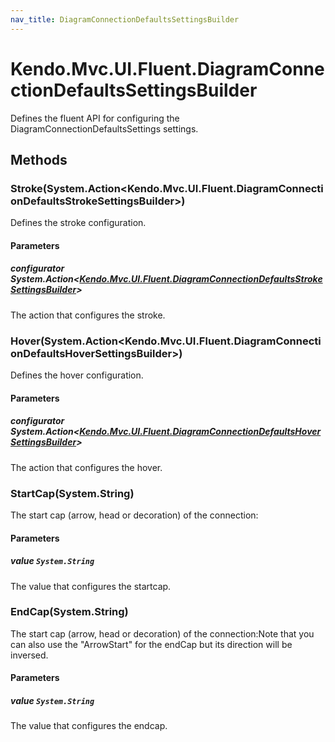 ```yaml
---
nav_title: DiagramConnectionDefaultsSettingsBuilder
---
```


# Kendo.Mvc.UI.Fluent.DiagramConnectionDefaultsSettingsBuilder
Defines the fluent API for configuring the DiagramConnectionDefaultsSettings settings.




## Methods


### Stroke(System.Action\<Kendo.Mvc.UI.Fluent.DiagramConnectionDefaultsStrokeSettingsBuilder\>)
Defines the stroke configuration.


#### Parameters

##### configurator System.Action<[Kendo.Mvc.UI.Fluent.DiagramConnectionDefaultsStrokeSettingsBuilder](/api/wrappers/aspnet-mvc/Kendo.Mvc.UI.Fluent/DiagramConnectionDefaultsStrokeSettingsBuilder)>
The action that configures the stroke.





### Hover(System.Action\<Kendo.Mvc.UI.Fluent.DiagramConnectionDefaultsHoverSettingsBuilder\>)
Defines the hover configuration.


#### Parameters

##### configurator System.Action<[Kendo.Mvc.UI.Fluent.DiagramConnectionDefaultsHoverSettingsBuilder](/api/wrappers/aspnet-mvc/Kendo.Mvc.UI.Fluent/DiagramConnectionDefaultsHoverSettingsBuilder)>
The action that configures the hover.





### StartCap(System.String)
The start cap (arrow, head or decoration) of the connection:


#### Parameters

##### value `System.String`
The value that configures the startcap.





### EndCap(System.String)
The start cap (arrow, head or decoration) of the connection:Note that you can also use the "ArrowStart" for the endCap but its direction will be inversed.


#### Parameters

##### value `System.String`
The value that configures the endcap.






